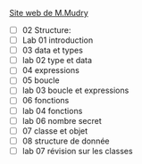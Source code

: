 [Site web de M.Mudry](https://inf1.begincoding.net)
- [ ] 02 Structure: 
- [ ] Lab 01 introduction
- [ ] 03 data et types
- [ ] lab 02 type et data
- [ ] 04 expressions
- [ ] 05 boucle
- [ ] lab 03 boucle et expressions
- [ ] 06 fonctions
- [ ] lab 04 fonctions
- [ ] lab 06 nombre secret
- [ ] 07 classe et objet
- [ ] 08 structure de donnée
- [ ] lab 07 révision sur les classes